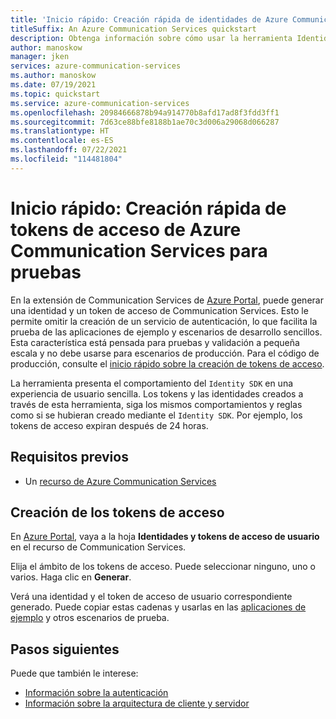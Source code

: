 ```yaml
---
title: 'Inicio rápido: Creación rápida de identidades de Azure Communication Services para pruebas'
titleSuffix: An Azure Communication Services quickstart
description: Obtenga información sobre cómo usar la herramienta Identidades y tokens de acceso en Azure Portal con ejemplos y para solucionar problemas.
author: manoskow
manager: jken
services: azure-communication-services
ms.author: manoskow
ms.date: 07/19/2021
ms.topic: quickstart
ms.service: azure-communication-services
ms.openlocfilehash: 20984666878b94a914770b8afd17ad8f3fdd3ff1
ms.sourcegitcommit: 7d63ce88bfe8188b1ae70c3d006a29068d066287
ms.translationtype: HT
ms.contentlocale: es-ES
ms.lasthandoff: 07/22/2021
ms.locfileid: "114481804"
---
```

# <a name="quickstart-quickly-create-azure-communication-services-access-tokens-for-testing"></a>Inicio rápido: Creación rápida de tokens de acceso de Azure Communication Services para pruebas

En la extensión de Communication Services de [Azure Portal](https://portal.azure.com), puede generar una identidad y un token de acceso de Communication Services. Esto le permite omitir la creación de un servicio de autenticación, lo que facilita la prueba de las aplicaciones de ejemplo y escenarios de desarrollo sencillos. Esta característica está pensada para pruebas y validación a pequeña escala y no debe usarse para escenarios de producción. Para el código de producción, consulte el [inicio rápido sobre la creación de tokens de acceso](../access-tokens.md).

La herramienta presenta el comportamiento del ```Identity SDK``` en una experiencia de usuario sencilla. Los tokens y las identidades creados a través de esta herramienta, siga los mismos comportamientos y reglas como si se hubieran creado mediante el ```Identity SDK```.  Por ejemplo, los tokens de acceso expiran después de 24 horas.

## <a name="prerequisites"></a>Requisitos previos

- Un [recurso de Azure Communication Services](../create-communication-resource.md)

## <a name="create-the-access-tokens"></a>Creación de los tokens de acceso

En [Azure Portal](https://portal.azure.com), vaya a la hoja **Identidades y tokens de acceso de usuario** en el recurso de Communication Services. 

Elija el ámbito de los tokens de acceso. Puede seleccionar ninguno, uno o varios. Haga clic en **Generar**.

Verá una identidad y el token de acceso de usuario correspondiente generado. Puede copiar estas cadenas y usarlas en las [aplicaciones de ejemplo](https://docs.microsoft.com/azure/communication-services/samples/overview) y otros escenarios de prueba.

## <a name="next-steps"></a>Pasos siguientes


Puede que también le interese:

 - [Información sobre la autenticación](../../concepts/authentication.md)
 - [Información sobre la arquitectura de cliente y servidor](../../concepts/client-and-server-architecture.md)
